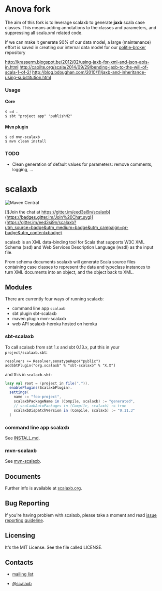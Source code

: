 Anova fork
==========
The aim of this fork is to leverage scalaxb to generate **jaxb** scala case classes.
This means adding annotations to the classes and parameters, and suppressing all scala.xml related code. 

If we can make it generate 90% of our data model, a large (maintenance) effort is saved in creating our internal data model for our [politie-broker](https://github.com/anova-be/politie-broker) repository

http://krasserm.blogspot.be/2012/02/using-jaxb-for-xml-and-json-apis-in.html
http://caoilte.org/scala/2014/09/29/bending-jaxb-to-the-will-of-scala-1-of-2/
http://blog.bdoughan.com/2010/11/jaxb-and-inheritance-using-substitution.html

### Usage

#### Core

```
$ cd .
$ sbt "project app" "publishM2"
```

#### Mvn plugin
```
$ cd mvn-scalaxb
$ mvn clean install
```

### TODO

- Clean generation of default values for parameters: remove comments, logging, ...

scalaxb
=======

![Maven Central](https://maven-badges.herokuapp.com/maven-central/org.scalaxb/scalaxb_2.12/badge.svg)

[![Join the chat at https://gitter.im/eed3si9n/scalaxb](https://badges.gitter.im/Join%20Chat.svg)](https://gitter.im/eed3si9n/scalaxb?utm_source=badge&utm_medium=badge&utm_campaign=pr-badge&utm_content=badge)

scalaxb is an XML data-binding tool for Scala that supports W3C XML Schema (xsd) and
Web Services Description Language (wsdl) as the input file.

From schema documents scalaxb will generate Scala source files containing
case classes to represent the data and typeclass instances to turn XML documents into an object,
and the object back to XML.

Modules
-------

There are currently four ways of running scalaxb:

- command line app `scalaxb`
- sbt plugin sbt-scalaxb
- maven plugin mvn-scalaxb
- web API scalaxb-heroku hosted on heroku

### sbt-scalaxb

To call scalaxb from sbt 1.x and sbt 0.13.x, put this in your `project/scalaxb.sbt`:

    resolvers += Resolver.sonatypeRepo("public")
    addSbtPlugin("org.scalaxb" % "sbt-scalaxb" % "X.X")

and this in `scalaxb.sbt`:

```scala
lazy val root = (project in file(".")).
  enablePlugins(ScalaxbPlugin).
  settings(
    name := "foo-project",
    scalaxbPackageName in (Compile, scalaxb) := "generated",
    // scalaxbAutoPackages in (Compile, scalaxb) := true
    scalaxbDispatchVersion in (Compile, scalaxb) := "0.11.3"
  )
```

### command line app scalaxb

See [INSTALL.md][1].

### mvn-scalaxb

See [mvn-scalaxb][2].

Documents
---------

Further info is available at [scalaxb.org](http://scalaxb.org/).

Bug Reporting
-------------

If you're having problem with scalaxb, please take a moment and read [issue reporting guideline][3].

Licensing
---------

It's the MIT License. See the file called LICENSE.

Contacts
--------

- [mailing list](http://groups.google.com/group/scalaxb)
- [@scalaxb](http://twitter.com/scalaxb)

  [1]: https://github.com/eed3si9n/scalaxb/blob/master/INSTALL.md
  [2]: http://scalaxb.org/mvn-scalaxb
  [3]: http://scalaxb.org/issue-reporting-guideline
